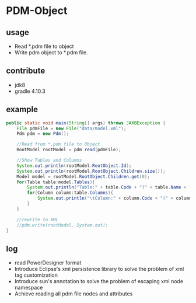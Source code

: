 # PDM-Object

## usage

- Read *.pdm file to object
- Write pdm object to *.pdm file.

## contribute

- jdk8
- gradle 4.10.3

## example

 ~~~java
 public static void main(String[] args) throws JAXBException {
     File pdmFile = new File("data/model.xml");
     Pdm pdm = new Pdm();

     //Read from *.pdm file to Object
     RootModel rootModel = pdm.read(pdmFile);

     //Show Tables and Columns
     System.out.println(rootModel.RootObject.Id);
     System.out.println(rootModel.RootObject.Children.size());
     Model model = rootModel.RootObject.Children.get(0);
     for(Table table:model.Tables){
         System.out.println("Table:" + table.Code + "(" + table.Name + ")");
         for(Column column:table.Columns){
             System.out.println("\tColumn:" + column.Code + "(" + column.Name + ")");
         }
     }

     //rewrite to XML
     //pdm.write(rootModel, System.out);
 }
 ~~~

## log

- read PowerDesigner format
- Introduce Eclipse's xml persistence library to solve the problem of xml tag customization
- Introduce sun's annotation to solve the problem of escaping xml node namespace
- Achieve reading all pdm file nodes and attributes
